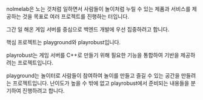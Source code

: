 nolmelab은 노는 것처럼 일하면서 사람들이 놀이처럼 누릴 수 있는 
제품과 서비스를 제공하는 것을 목표로 여러 프로젝트를 
진행하는 터입니다. 

그간 일 해온 게임 서버를 중심으로 백엔드 개발에 우선 집중하려고 합니다.

핵심 프로젝트는 playground와 playrobust입니다. 

playrobust는 게임 서버를 C++로 만들기 위해 필요한 기능을 통합하여 
기반을 제공하려는 프로젝트입니다. 

playground는 놀이터로 사람들이 참여하여 놀이를 만들고 즐길 수 있는 
공간을 만들려는 프로젝트입니다. 난이도가 높을 수 밖에 없고 playrobust에서 
준비되는 내용들을 분기하여 진행하려고 합니다. 
